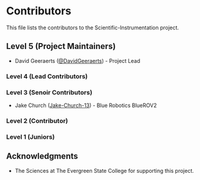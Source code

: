 # Contributors

This file lists the contributors to the Scientific-Instrumentation project.

## Level 5 (Project Maintainers)
* David Geeraerts ([@DavidGeeraerts](https://github.com/DavidGeeraerts)) - Project Lead


### Level 4 (Lead Contributors)

  
### Level 3 (Senoir Contributors)

* Jake Church ([Jake-Church-13](https://github.com/Jake-Church-13)) - Blue Robotics BlueROV2
  
### Level 2 (Contributor)

  
### Level 1 (Juniors)


## Acknowledgments
* The Sciences at The Evergreen State College for supporting this project.